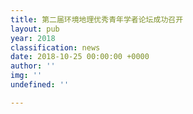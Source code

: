 ```yaml
---
title: 第二届环境地理优秀青年学者论坛成功召开
layout: pub
year: 2018
classification: news
date: 2018-10-25 00:00:00 +0000
author: ''
img: ''
undefined: ''

---
```

